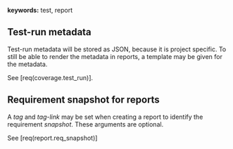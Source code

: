 **keywords:** test, report

## Test-run metadata

Test-run metadata will be stored as JSON, because it is project specific.
To still be able to render the metadata in reports, a template may be given for the metadata.

See [req(coverage.test_run)].

## Requirement snapshot for reports

A *tag* and *tag-link* may be set when creating a report to identify
the requirement *snapshot*. These arguments are optional.

See [req(report.req_snapshot)]
